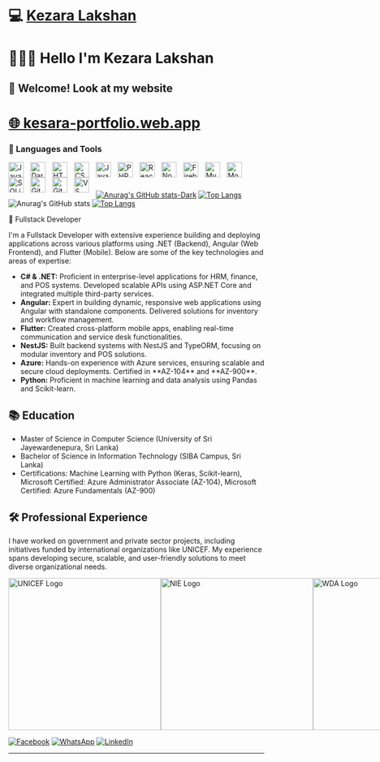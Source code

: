 # 💻 [Kezara Lakshan](https://kesara-portfolio.web.app/)

<h1>🧑🏻‍💻 Hello I'm Kezara Lakshan</h1>
<h2>👋 Welcome! Look at my website</h2>
<h1><a href="https://kesara-68dbc.web.app/">🌐 kesara-portfolio.web.app</a></h1>


### 🧰 Languages and Tools



<img align="left" alt="Java" width="30px" style="padding-right:10px;" src="https://upload.wikimedia.org/wikipedia/commons/thumb/0/0d/C_Sharp_wordmark.svg/800px-C_Sharp_wordmark.svg.png"/>
     
<img align="left" alt="Dart" width="30px" style="padding-right:10px;" src="https://cdn.jsdelivr.net/gh/devicons/devicon/icons/dart/dart-original-wordmark.svg" />
<img align="left" alt="HTML" width="30px" style="padding-right:10px;" src="https://cdn.jsdelivr.net/gh/devicons/devicon/icons/html5/html5-plain.svg" />
<img align="left" alt="CSS" width="30px" style="padding-right:10px;" src="https://cdn.jsdelivr.net/gh/devicons/devicon/icons/css3/css3-plain.svg" />
<img align="left" alt="JavaScript" width="30px" style="padding-right:10px;" src="https://cdn.jsdelivr.net/gh/devicons/devicon/icons/javascript/javascript-plain.svg" />
<img align="left" alt="PHP" width="30px" style="padding-right:10px;" src="https://cdn.jsdelivr.net/gh/devicons/devicon/icons/php/php-original.svg" />
<img align="left" alt="React" width="30px" style="padding-right:10px;" src="https://upload.wikimedia.org/wikipedia/commons/thumb/c/cf/Angular_full_color_logo.svg/2048px-Angular_full_color_logo.svg.png" />
<img align="left" alt="NodeJS" width="30px" style="padding-right:10px;" src="https://cdn.jsdelivr.net/gh/devicons/devicon/icons/nodejs/nodejs-original.svg" />
<img align="left" alt="Firebase" width="30px" style="padding-right:10px;" src="https://cdn.jsdelivr.net/gh/devicons/devicon/icons/firebase/firebase-plain.svg" />
<img align="left" alt="Mysql" width="30px" style="padding-right:10px;" src="https://cdn.jsdelivr.net/gh/devicons/devicon/icons/mysql/mysql-original.svg" />
<img align="left" alt="Mongo DB" width="30px" style="padding-right:10px;" src="https://cdn.jsdelivr.net/gh/devicons/devicon/icons/mongodb/mongodb-original.svg" />
<img align="left" alt="SQLite" width="30px" style="padding-right:10px;" src="https://cdn.jsdelivr.net/gh/devicons/devicon/icons/sqlite/sqlite-original.svg" />
<img align="left" alt="Git" width="30px" style="padding-right:10px;" src="https://cdn.jsdelivr.net/gh/devicons/devicon/icons/git/git-original.svg" />
<img align="left" alt="GitHub" width="30px" style="padding-right:10px;" src="https://upload.wikimedia.org/wikipedia/commons/thumb/c/c4/Unity_2021.svg/1920px-Unity_2021.svg.png" />
<img align="left" alt="VS Code" width="30px" style="padding-right:10px;" src="https://cdn.jsdelivr.net/gh/devicons/devicon/icons/vscode/vscode-original.svg" />

<br>

#
[![Anurag's GitHub stats-Dark](https://github-readme-stats.vercel.app/api?username=kezara666&show_icons=true&theme=dark#gh-dark-mode-only)](https://github.com/anuraghazra/github-readme-stats#gh-dark-mode-only)
[![Top Langs](https://github-readme-stats.vercel.app/api/top-langs/?username=kezara666&hide=html,kotlin,swift,css,objective-c,batchfile,CMake,shell&langs_count=10&layout=compact&theme=dark)](https://github.com/anuraghazra/github-readme-stats)               ![Anurag's GitHub stats](https://github-readme-stats.vercel.app/api?username=kezara666&show_icons=true&theme=radical&hide=commits,prs,contribs) [![Top Langs](https://github-readme-stats.vercel.app/api/top-langs/?username=kezara666&hide=c,html,kotlin,swift,css,objective-c,batchfile,CMake,shell,c%2B%2B&langs_count=10&hide_progress=true&theme=dark)](https://github.com/anuraghazra/github-readme-stats)


🧰 Fullstack Developer
<p> I'm a Fullstack Developer with extensive experience building and deploying applications across various platforms using .NET (Backend), Angular (Web Frontend), and Flutter (Mobile). Below are some of the key technologies and areas of expertise: </p> <ul> <li> <strong>C# & .NET:</strong> Proficient in enterprise-level applications for HRM, finance, and POS systems. Developed scalable APIs using ASP.NET Core and integrated multiple third-party services. </li> <li> <strong>Angular:</strong> Expert in building dynamic, responsive web applications using Angular with standalone components. Delivered solutions for inventory and workflow management. </li> <li> <strong>Flutter:</strong> Created cross-platform mobile apps, enabling real-time communication and service desk functionalities. </li> <li> <strong>NestJS:</strong> Built backend systems with NestJS and TypeORM, focusing on modular inventory and POS solutions. </li> <li> <strong>Azure:</strong> Hands-on experience with Azure services, ensuring scalable and secure cloud deployments. Certified in **AZ-104** and **AZ-900**. </li> <li> <strong>Python:</strong> Proficient in machine learning and data analysis using Pandas and Scikit-learn. </li> </ul>
<h2>📚 Education</h2> <ul> <li>Master of Science in Computer Science (University of Sri Jayewardenepura, Sri Lanka)</li> <li>Bachelor of Science in Information Technology (SIBA Campus, Sri Lanka)</li> <li>Certifications: Machine Learning with Python (Keras, Scikit-learn), Microsoft Certified: Azure Administrator Associate (AZ-104), Microsoft Certified: Azure Fundamentals (AZ-900)</li> </ul>
<h2>🛠️ Professional Experience</h2> <p> I have worked on government and private sector projects, including initiatives funded by international organizations like UNICEF. My experience spans developing secure, scalable, and user-friendly solutions to meet diverse organizational needs. </p>

<div style="display: flex; justify-content: space-around;">
  <img src="https://slmun.org/wp-content/uploads/2023/03/UNICEF-Logo-400x300.png" alt="UNICEF Logo" style="width: 300px; height: auto;">
  <img src="https://www.nie.ac.lk/wp-content/themes/nietheme/assets/img/NIE-logo.png" alt="NIE Logo" style="width: 300px; height: auto;">
  <img src="https://www.wda.lk/images/logos/logowda.png" alt="WDA Logo" style="width: 300px; height: auto;">
  <img src="https://upload.wikimedia.org/wikipedia/commons/thumb/5/5f/Emblem_of_Sri_Lanka.svg/722px-Emblem_of_Sri_Lanka.svg.png" alt="Sri Lanka Government Logo" style="width: 150px; height: 200px;">
</div>


<a href='https://web.facebook.com/kehsra/'>![Facebook](https://img.shields.io/badge/Facebook-%231877F2.svg?style=for-the-badge&logo=Facebook&logoColor=white)</a>
<a href='+94768000534'>![WhatsApp](https://img.shields.io/badge/WhatsApp-25D366?style=for-the-badge&logo=whatsapp&logoColor=white)</a>
<a href='https://www.linkedin.com/in/kesara-lakshan/'>![LinkedIn](https://img.shields.io/badge/linkedin-%230077B5.svg?style=for-the-badge&logo=linkedin&logoColor=white)</a>

---



